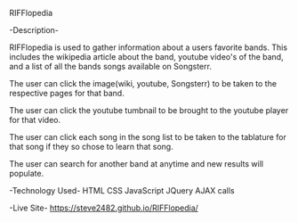 RIFFlopedia

-Description-

RIFFlopedia is used to gather information about a users favorite bands. This includes the wikipedia article about the band, youtube video's of the band, and a list of all the bands songs available on Songsterr.

The user can click the image(wiki, youtube, Songsterr) to be taken to the respective pages for that band.

The user can click the youtube tumbnail to be brought to the youtube player for that video.

The user can click each song in the song list to be taken to the tablature for that song if they so chose to learn that song.

The user can search for another band at anytime and new results will populate.

-Technology Used-
HTML
CSS
JavaScript
JQuery
AJAX calls

-Live Site-
https://steve2482.github.io/RIFFlopedia/
